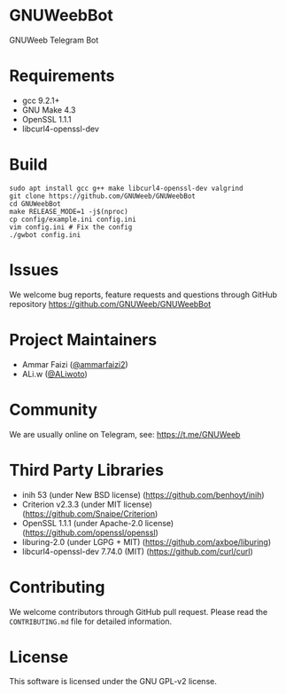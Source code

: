 # GNUWeebBot
GNUWeeb Telegram Bot


# Requirements
- gcc 9.2.1+
- GNU Make 4.3
- OpenSSL 1.1.1
- libcurl4-openssl-dev


# Build
```
sudo apt install gcc g++ make libcurl4-openssl-dev valgrind
git clone https://github.com/GNUWeeb/GNUWeebBot
cd GNUWeebBot
make RELEASE_MODE=1 -j$(nproc)
cp config/example.ini config.ini
vim config.ini # Fix the config
./gwbot config.ini
```

# Issues
We welcome bug reports, feature requests and questions through GitHub
repository https://github.com/GNUWeeb/GNUWeebBot


# Project Maintainers
- Ammar Faizi ([@ammarfaizi2](https://github.com/ammarfaizi2))
- ALi.w ([@ALiwoto](https://github.com/ALiwoto))


# Community
We are usually online on Telegram, see: https://t.me/GNUWeeb


# Third Party Libraries
- inih 53 (under New BSD license) (https://github.com/benhoyt/inih)
- Criterion v2.3.3 (under MIT license) (https://github.com/Snaipe/Criterion)
- OpenSSL 1.1.1 (under Apache-2.0 license) (https://github.com/openssl/openssl)
- liburing-2.0 (under LGPG + MIT) (https://github.com/axboe/liburing)
- libcurl4-openssl-dev 7.74.0 (MIT) (https://github.com/curl/curl)


# Contributing
We welcome contributors through GitHub pull request. Please read the
`CONTRIBUTING.md` file for detailed information.


# License
This software is licensed under the GNU GPL-v2 license.
